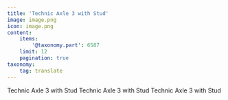 ```yaml
---
title: 'Technic Axle 3 with Stud'
image: image.png
icon: image.png
content:
    items:
        '@taxonomy.part': 6587
    limit: 12
    pagination: true
taxonomy:
    tag: translate
---
```


Technic Axle 3 with Stud
Technic Axle 3 with Stud
Technic Axle 3 with Stud
